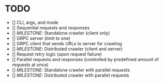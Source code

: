 # TODO
- [] CLI, args, and mode
- [] Sequential requests and responses
- [] *MILESTONE*: Standalone crawler (client only)
- [] GRPC server (limit to one)
- [] GRPC client that sends URLs to server for crawling
- [] *MILESTONE*: Distributed crawler (client and server)
- [] Request retry logic (upon request failure)
- [] Parallel requests and responses (controlled by predefined amount of requests at once)
- [] *MILESTONE*: Standalone crawler with parallel requests
- [] *MILESTONE*: Distributed crawler with parallel requests
